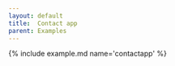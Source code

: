 ```yaml
---
layout: default
title:  Contact app
parent: Examples
---
```


{% include example.md name='contactapp' %}